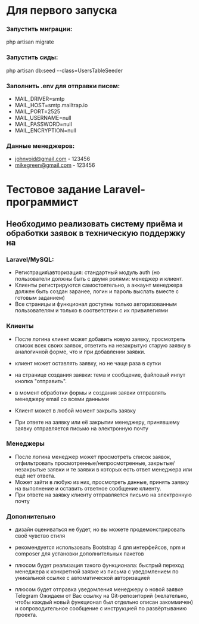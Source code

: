 # Для первого запуска

### Запустить миграции:
php artisan migrate

### Запустить cиды:
php artisan db:seed --class=UsersTableSeeder

### Заполнить .env для отправки писем:
- MAIL_DRIVER=smtp
- MAIL_HOST=smtp.mailtrap.io
- MAIL_PORT=2525
- MAIL_USERNAME=null
- MAIL_PASSWORD=null
- MAIL_ENCRYPTION=null

### Данные менеджеров:
- johnvoid@gmail.com - 123456
- mikegreen@gmail.com - 123456


# Тестовое задание Laravel-программист

## Необходимо реализовать систему приёма и обработки заявок в техническую поддержку на
### Laravel/MySQL:
- Регистрация\авторизация: стандартный модуль auth (но пользователи должны быть с
двумя ролями: менеджер и клиент.
- Клиенты регистрируются самостоятельно, а аккаунт менеджера должен быть создан
заранее, логин и пароль выслать вместе с готовым заданием)
- Все страницы и функционал доступны только авторизованным пользователям и только в
соответствии с их привилегиями

### Клиенты
- После логина клиент может добавить новую заявку, просмотреть список всех своих
заявок, ответить на незакрытую старую заявку в аналогичной форме, что и при добавлении
заявки.
- клиент может оставлять заявку, но не чаще раза в сутки

- на странице создания заявки: тема и сообщение, файловый инпут кнопка "отправить".
- в момент обработки формы и создания заявки отправлять менеджеру email со всеми
данными

- Клиент может в любой момент закрыть заявку

- При ответе на заявку или её закрытии менеджеру, принявшему заявку отправляется
письмо на электронную почту

### Менеджеры
- После логина менеджер может просмотреть список заявок, отфильтровать
просмотренные/непросмотренные, закрытые/незакрытые заявки и те заявки в которых
есть ответ менеджера или ещё нет ответа.
- Может зайти в любую из них, просмотреть данные, принять заявку на выполнение и
оставить ответное сообщение клиенту.
- При ответе на заявку клиенту отправляется письмо на электронную почту

### Дополнительно
- дизайн оцениваться не будет, но вы можете продемонстрировать своё чувство стиля

- рекомендуется использовать Bootstrap 4 для интерфейсов, npm и composer для
установки дополнительных пакетов

- плюсом будет реализация такого функционала: быстрый переход менеджера к
конкретной заявке из письма с уведомлением по уникальной ссылке с автоматической
авторизацией

- плюсом будет отправка уведомления менеджеру о новой заявке Telegram
Ожидаем от Вас ссылку на Git-репозиторий (желательно, чтобы каждый новый функционал
был отдельно описан закоммичен) и сопроводительное сообщение с инструкцией по
развёртыванию проекта.
